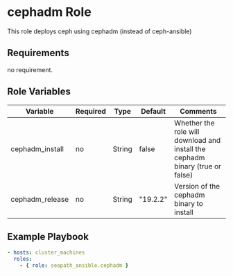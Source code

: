 # cephadm Role

This role deploys ceph using cephadm (instead of ceph-ansible)

## Requirements

no requirement.

## Role Variables

| Variable                         | Required | Type    | Default | Comments                                                                                                                               |
|----------------------------------|----------|---------|----------|----------------------------------------------------------------------------------|
| cephadm_install                  | no       | String  | false    | Whether the role will download and install the cephadm binary (true or false)    |
| cephadm_release                  | no       | String  | "19.2.2" | Version of the cephadm binary to install                                         |

## Example Playbook

```yaml
- hosts: cluster_machines
  roles:
    - { role: seapath_ansible.cephadm }
```
